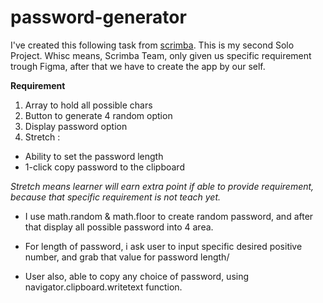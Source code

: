 # password-generator

I've created this following task from [scrimba](https://scrimba.com/learn/learnjavascript).
This is my second Solo Project. Whisc means, Scrimba Team, only given us specific requirement trough Figma, after that we have to create the app by our self.

**Requirement**

1. Array to hold all possible chars
2. Button to generate 4 random option
3. Display password option
4. Stretch :
  * Ability to set the password length
  * 1-click copy password to the clipboard
  
_*Stretch means* learner will earn extra point if able to provide requirement, because that specific requirement is not teach yet._ 


* I use math.random & math.floor to create random password, and after that display all possible password into 4 area.

* For length of password, i ask user to input specific desired positive number, and grab that value for password length/

* User also, able to copy any choice of password, using navigator.clipboard.writetext function.


